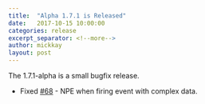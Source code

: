 ```yaml
---
title:  "Alpha 1.7.1 is Released"
date:   2017-10-15 10:00:00
categories: release
excerpt_separator: <!--more-->
author: mickkay
layout: post
---
```

The 1.7.1-alpha is a small bugfix release.
<!--more-->

* Fixed [#68](https://github.com/wizards-of-lua/wizards-of-lua/issues/68) - NPE when firing event with complex data.
